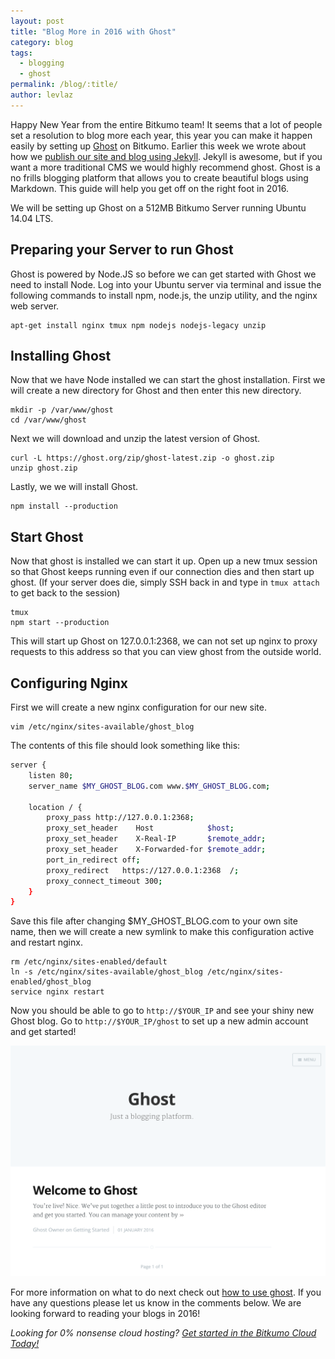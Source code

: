```yaml
---
layout: post
title: "Blog More in 2016 with Ghost"
category: blog
tags:
  - blogging
  - ghost
permalink: /blog/:title/
author: levlaz
---
```


Happy New Year from the entire Bitkumo team! It seems that a lot of people set a resolution to blog more each year, this year you can make it happen easily by setting up [Ghost](https://ghost.org) on Bitkumo. Earlier this week we wrote about how we [publish our site and blog using Jekyll](https://bitkumo.com/blog/continuously-deploying-with-jekyll-and-circleci/). Jekyll is awesome, but if you want a more traditional CMS we would highly recommend ghost. Ghost is a no frills blogging platform that allows you to create beautiful blogs using Markdown. This guide will help you get off on the right foot in 2016. 

We will be setting up Ghost on a 512MB Bitkumo Server running Ubuntu 14.04 LTS. 

## Preparing your Server to run Ghost  

Ghost is powered by Node.JS so before we can get started with Ghost we need to install Node. Log into your Ubuntu server via terminal and issue the following commands to install npm, node.js, the unzip utility, and the nginx web server. 

    apt-get install nginx tmux npm nodejs nodejs-legacy unzip 

## Installing Ghost 

Now that we have Node installed we can start the ghost installation. First we will create a new directory for Ghost and then enter this new directory. 

    mkdir -p /var/www/ghost 
    cd /var/www/ghost 

Next we will download and unzip the latest version of Ghost. 
    
    curl -L https://ghost.org/zip/ghost-latest.zip -o ghost.zip
    unzip ghost.zip 

Lastly, we we will install Ghost. 

    npm install --production

## Start Ghost 

Now that ghost is installed we can start it up. Open up a new tmux session so that Ghost keeps running even if our connection dies and then start up ghost. (If your server does die, simply SSH back in and type in `tmux attach` to get back to the session)

    tmux 
    npm start --production

This will start up Ghost on 127.0.0.1:2368, we can not set up nginx to proxy requests to this address so that you can view ghost from the outside world. 

## Configuring Nginx 

First we will create a new nginx configuration for our new site. 

    vim /etc/nginx/sites-available/ghost_blog 

The contents of this file should look something like this: 

```bash
server {
    listen 80;
    server_name $MY_GHOST_BLOG.com www.$MY_GHOST_BLOG.com;

    location / {
        proxy_pass http://127.0.0.1:2368;
        proxy_set_header    Host            $host;
        proxy_set_header    X-Real-IP       $remote_addr;
        proxy_set_header    X-Forwarded-for $remote_addr;
        port_in_redirect off;
        proxy_redirect   https://127.0.0.1:2368  /;
        proxy_connect_timeout 300;
    }
}
```

Save this file after changing $MY_GHOST_BLOG.com to your own site name, then we will create a new symlink to make this configuration active and restart nginx. 

    rm /etc/nginx/sites-enabled/default
    ln -s /etc/nginx/sites-available/ghost_blog /etc/nginx/sites-enabled/ghost_blog 
    service nginx restart 

Now you should be able to go to `http://$YOUR_IP` and see your shiny new Ghost blog. Go to `http://$YOUR_IP/ghost` to set up a new admin account and get started! 

<img src="/images/blog/ghost.png" alt="Ghost Screenshot">

For more information on what to do next check out [how to use ghost](http://support.ghost.org/how-to-use-ghost/). If you have any questions please let us know in the comments below. We are looking forward to reading your blogs in 2016! 

*Looking for 0% nonsense cloud hosting? [Get started in the Bitkumo Cloud Today!](https://app.bitkumo.com/auth/register)*
